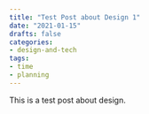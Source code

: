 ```yaml
---
title: "Test Post about Design 1"
date: "2021-01-15"
drafts: false
categories:
- design-and-tech
tags:
- time
- planning
---
```

This is a test post about design.